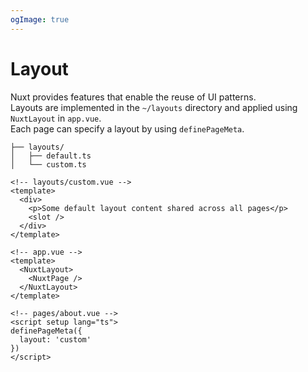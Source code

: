 ```yaml
---
ogImage: true
---
```


# Layout

Nuxt provides features that enable the reuse of UI patterns.\
Layouts are implemented in the `~/layouts` directory and applied using `NuxtLayout` in `app.vue`.\
Each page can specify a layout by using `definePageMeta`.

```
├── layouts/
│   ├── default.ts
│   └── custom.ts
```

```vue
<!-- layouts/custom.vue -->
<template>
  <div>
    <p>Some default layout content shared across all pages</p>
    <slot />
  </div>
</template>
```

```vue
<!-- app.vue -->
<template>
  <NuxtLayout>
    <NuxtPage />
  </NuxtLayout>
</template>
```

```vue
<!-- pages/about.vue -->
<script setup lang="ts">
definePageMeta({
  layout: 'custom'
})
</script>
```
